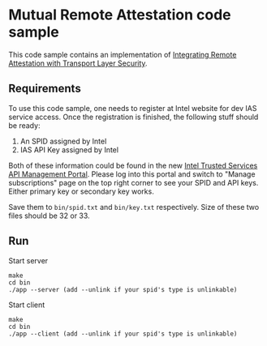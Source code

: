 # Mutual Remote Attestation code sample

This code sample contains an implementation of [Integrating Remote Attestation with Transport Layer Security](https://github.com/cloud-security-research/sgx-ra-tls/blob/master/whitepaper.pdf).

## Requirements

To use this code sample, one needs to register at Intel website for dev IAS service access. Once the registration is finished, the following stuff should be ready:

1. An SPID assigned by Intel
2. IAS API Key assigned by Intel

Both of these information could be found in the new [Intel Trusted Services API Management Portal](https://api.portal.trustedservices.intel.com/developer). Please log into this portal and switch to "Manage subscriptions" page on the top right corner to see your SPID and API keys. Either primary key or secondary key works.

Save them to `bin/spid.txt` and `bin/key.txt` respectively. Size of these two files should be 32 or 33.

## Run

Start server

```
make
cd bin
./app --server (add --unlink if your spid's type is unlinkable)
```

Start client 

```
make
cd bin
./app --client (add --unlink if your spid's type is unlinkable)
```
